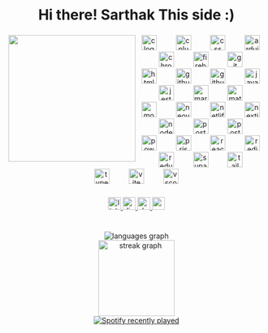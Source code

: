 <h1 align="center">Hi there! Sarthak This side :)</h1>

###

<img align="left" height="250" src="https://github.com/SarJ2004/SarJ2004/assets/99111773/ac256d65-db76-4c4e-89df-ebd5a9bf761a"  />

###

<div align="center">
  <img src="https://skillicons.dev/icons?i=c" height="30" alt="c logo"  />
  <img width="30" />
  <img src="https://skillicons.dev/icons?i=cpp" height="30" alt="cplusplus logo"  />
  <img width="30" />
  <img src="https://skillicons.dev/icons?i=css" height="30" alt="css logo"  />
  <img width="30" />
  <img src="https://skillicons.dev/icons?i=arduino" height="30" alt="arduino logo"  />
  <img width="30" />
  <img src="https://cdn.simpleicons.org/googlechrome/4285F4" height="30" alt="chrome logo"  />
  <img width="30" />
  <img src="https://cdn.jsdelivr.net/gh/devicons/devicon/icons/firebase/firebase-plain.svg" height="30" alt="firebase logo"  />
  <img width="30" />
  <img src="https://cdn.jsdelivr.net/gh/devicons/devicon/icons/git/git-original.svg" height="30" alt="git logo"  />
  <img width="30" />
  <img src="https://skillicons.dev/icons?i=html" height="30" alt="html5 logo"  />
  <img width="30" />
  <img src="https://skillicons.dev/icons?i=github" height="30" alt="github logo"  />
  <img width="30" />
  <img src="https://skillicons.dev/icons?i=githubactions" height="30" alt="githubactions logo"  />
  <img width="30" />
  <img src="https://skillicons.dev/icons?i=js" height="30" alt="javascript logo"  />
  <img width="30" />
  <img src="https://skillicons.dev/icons?i=jest" height="30" alt="jest logo"  />
  <img width="30" />
  <img src="https://skillicons.dev/icons?i=md" height="30" alt="markdown logo"  />
  <img width="30" />
  <img src="https://skillicons.dev/icons?i=matlab" height="30" alt="matlab logo"  />
  <img width="30" />
  <img src="https://skillicons.dev/icons?i=mongodb" height="30" alt="mongodb logo"  />
  <img width="30" />
  <img src="https://skillicons.dev/icons?i=neovim" height="30" alt="neovim logo"  />
  <img width="30" />
  <img src="https://skillicons.dev/icons?i=netlify" height="30" alt="netlify logo"  />
  <img width="30" />
  <img src="https://skillicons.dev/icons?i=nextjs" height="30" alt="nextjs logo"  />
  <img width="30" />
  <img src="https://skillicons.dev/icons?i=nodejs" height="30" alt="nodejs logo"  />
  <img width="30" />
  <img src="https://skillicons.dev/icons?i=postgres" height="30" alt="postgresql logo"  />
  <img width="30" />
  <img src="https://skillicons.dev/icons?i=postman" height="30" alt="postman logo"  />
  <img width="30" />
  <img src="https://skillicons.dev/icons?i=powershell" height="30" alt="powershell logo"  />
  <img width="30" />
  <img src="https://skillicons.dev/icons?i=prisma" height="30" alt="prisma logo"  />
  <img width="30" />
  <img src="https://skillicons.dev/icons?i=react" height="30" alt="react logo"  />
  <img width="30" />
  <img src="https://skillicons.dev/icons?i=redis" height="30" alt="redis logo"  />
  <img width="30" />
  <img src="https://skillicons.dev/icons?i=redux" height="30" alt="redux logo"  />
  <img width="30" />
  <img src="https://skillicons.dev/icons?i=supabase" height="30" alt="supabase logo"  />
  <img width="30" />
  <img src="https://skillicons.dev/icons?i=tailwind" height="30" alt="tailwindcss logo"  />
  <img width="30" />
  <img src="https://skillicons.dev/icons?i=ts" height="30" alt="typescript logo"  />
  <img width="30" />
  <img src="https://skillicons.dev/icons?i=vite" height="30" alt="vite logo"  />
  <img width="30" />
  <img src="https://skillicons.dev/icons?i=vscode" height="30" alt="vscode logo"  />
</div>

###

<div align="center">
  <a href="https://www.linkedin.com/in/sarthakjha2004/" target="_blank">
    <img src="https://img.shields.io/static/v1?message=LinkedIn&logo=linkedin&label=&color=0077B5&logoColor=white&labelColor=&style=for-the-badge" height="25" alt="linkedin logo"  />
  </a>
  <a href="https://discord.com/users/596888769236566026" target="_blank">
    <img src="https://img.shields.io/static/v1?message=Discord&logo=discord&label=&color=7289DA&logoColor=white&labelColor=&style=for-the-badge" height="25" alt="discord logo"  />
  </a>
  <a href="https://dev.to/sarge2k4" target="_blank">
    <img src="https://img.shields.io/static/v1?message=dev.to&logo=dev.to&label=&color=0A0A0A&logoColor=white&labelColor=&style=for-the-badge" height="25" alt="devto logo"  />
  </a>
  <a href="sargedevx@gmail.com" target="_blank">
    <img src="https://img.shields.io/static/v1?message=Gmail&logo=gmail&label=&color=D14836&logoColor=white&labelColor=&style=for-the-badge" height="25" alt="gmail logo"  />
  </a>
</div>

###

<br clear="both">

<div align="center">
  <img src="https://github-readme-stats.vercel.app/api/top-langs?username=SarJ2004&locale=en&hide_title=true&layout=compact&card_width=320&langs_count=6&theme=tokyonight&hide_border=true&order=2" height="" alt="languages graph" /> <br>
  <img src="https://streak-stats.demolab.com?user=SarJ2004&locale=en&mode=weekly&theme=tokyonight&hide_border=true&border_radius=5&order=3" height="150" alt="streak graph"  />
</div>


<div align="center">
  <a href="https://open.spotify.com/user/vdqbv3uaz8vs3iv9qqhto3ks7">
    <img src="https://spotify-recently-played-readme.vercel.app/api?user=vdqbv3uaz8vs3iv9qqhto3ks7&count=3" alt="Spotify recently played"  />
  </a>
</div>

###
